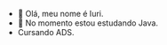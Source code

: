 - 👋 Olá, meu nome é Iuri.
- 🌱 No momento estou estudando Java.
- Cursando ADS.


<!---
Crillin222/Crillin222 is a ✨ special ✨ repository because its `README.md` (this file) appears on your GitHub profile.
You can click the Preview link to take a look at your changes.
--->

